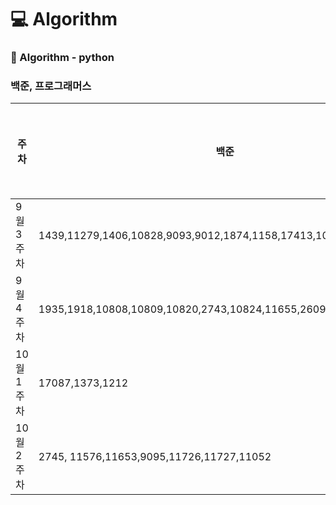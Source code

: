 # :computer: Algorithm
### :notebook: Algorithm - python
### 백준, 프로그래머스

<!-- :heavy_check_mark: -->

|주차|백준|프로그래머스|복습|
|---|---|---|---|
|9월 3주차|1439,11279,1406,10828,9093,9012,1874,1158,17413,10799,17298|위장|:heavy_check_mark:|
|9월 4주차|1935,1918,10808,10809,10820,2743,10824,11655,2609,1929,6588,1676|X|:heavy_check_mark:|
|10월 1주차|17087,1373,1212|X|:heavy_check_mark:|
|10월 2주차|2745, 11576,11653,9095,11726,11727,11052|X||
